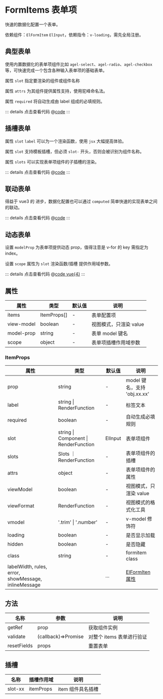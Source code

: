 # FormItems 表单项

快速的数据化配置一个表单。

依赖组件：`ElFormItem` `ElInput`，依赖指令：`v-loading`，需先全局注册。


## 典型表单

使用内置数据化的表单项组件比如 `agel-select`、`agel-radio`、`agel-checkbox`等，可快速完成一个包含各种输入表单项的基础表单。

属性 `slot` 指定要渲染的组件或组件名称

属性 `attrs` 为其组件提供属性支持，使用驼峰命名法。

属性 `required` 将自动生成由 label 组成的必填规则。


<ClientOnly><formItem/></ClientOnly>

::: details 点击查看代码
@[code](@example/formItem.vue)
:::

## 插槽表单

属性 `slot` `label` 可以为一个渲染函数，使用 `jsx` 大幅提高体验。

属性 `slot` 支持模板插槽，但必须 `slot-` 开头，否则会被识别为组件名称。

属性 `slots` 可以实现表单项组件的子插槽的渲染。

<ClientOnly><formSlot/></ClientOnly>

::: details 点击查看代码
@[code](@example/formSlot.vue)
:::

## 联动表单

得益于 vue3 的 进步，数据化配置也可以通过 `computed` 简单快速的实现表单之间的联动。

<ClientOnly><formChain/></ClientOnly>

::: details 点击查看代码
@[code](@example/formChain.vue)
:::


## 动态表单

设置 `modelProp` 为表单项提供动态 prop，值得注意是 v-for 的 key 需指定为 index。

设置 `scope` 属性为 `slot` 渲染函数/插槽 提供作用域参数。

<ClientOnly><formDynamic/></ClientOnly>

::: details 点击查看代码
@[code vue{4}](@example/formDynamic.vue)
:::

## 属性

| 属性 | 类型  | 默认值 | 说明  
| --- | ---   | ---   | --- 
| items | ItemProps[] | - | 表单配置项 
| view-model | boolean | - | 视图模式，只渲染 value
| model-prop | string | - | 表单 model 键名 
| scope | object | - | 表单项插槽作用域参数 

### ItemProps

| 属性 | 类型  | 默认值 | 说明  
| --- | ---   | ---   | --- 
| prop | string | - | model 键名，支持 'obj.xx.xx' 
| label | string \| RenderFunction | - | 标签文本 
| required | boolean | - | 自动生成必填规则
| slot | string \| Component \| RenderFunction  | ElInput | 表单项组件
| slots | Slots ｜ RenderFunction | - | 表单项组件的插槽
| attrs | object | - | 表单项组件的属性
| viewModel | boolean | - | 视图模式，只渲染 value
| viewFormat | RenderFunction | - | 视图模式的格式化工具
| vmodel | '.trim' \| '.number' | - | v-model 修饰符
| loading | boolean | - | 是否显示加载
| hidden | boolean | - | 是否隐藏
| class  | string   | - | formitem class
| labelWidth, rules, error, showMessage,  inlineMessage  |  | ... |  [ElFormIten 属性](https://element-plus.gitee.io/zh-CN/component/layout.html#col-attributes)|


## 方法

| 名称            | 参数  |   说明                                   | 
| -----------    | ------- | -----------------------------  |
| getRef    | prop  |  获取组件实例        |
| validate  | (callback)=>Promise  | 对整个 items 表单进行验证        |
| resetFields | props | 重置表单

## 插槽

| 名称            | 插槽作用域|   说明                                   | 
| -----------    |   ------- | -----------------------------  |
| slot-xx        | itemProps |  item 组件具名插槽           | 